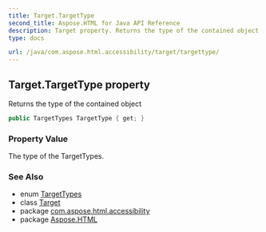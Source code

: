 ```yaml
---
title: Target.TargetType
second_title: Aspose.HTML for Java API Reference
description: Target property. Returns the type of the contained object
type: docs

url: /java/com.aspose.html.accessibility/target/targettype/
---
```

## Target.TargetType property

Returns the type of the contained object

```java
public TargetTypes TargetType { get; }
```

### Property Value

The type of the TargetTypes.

### See Also

* enum [TargetTypes](../../targettypes/)
* class [Target](../)
* package [com.aspose.html.accessibility](../../../com.aspose.html.accessibility/)
* package [Aspose.HTML](../../../)
